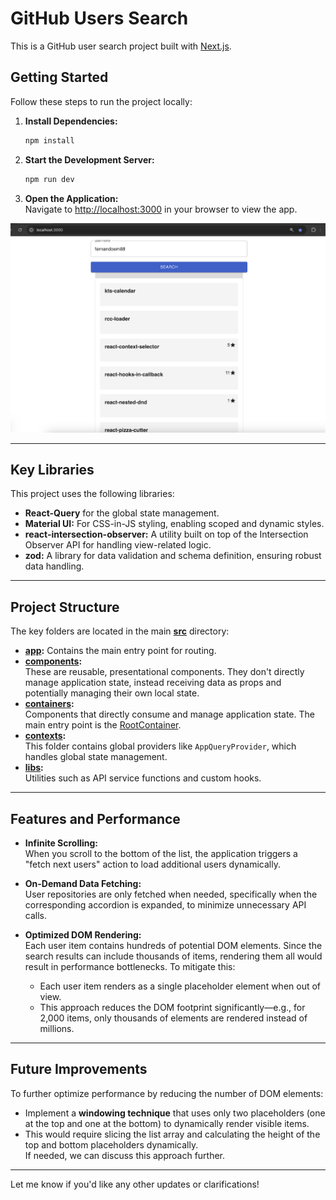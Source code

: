 # GitHub Users Search

This is a GitHub user search project built with [Next.js](https://nextjs.org).

## Getting Started

Follow these steps to run the project locally:

1. **Install Dependencies:**

   ```bash
   npm install
   ```

2. **Start the Development Server:**

   ```bash
   npm run dev
   ```

3. **Open the Application:**  
   Navigate to [http://localhost:3000](http://localhost:3000) in your browser to view the app.

![Preview](./screenshot.png)

---

## Key Libraries

This project uses the following libraries:

- **React-Query** for the global state management.
- **Material UI:** For CSS-in-JS styling, enabling scoped and dynamic styles.
- **react-intersection-observer:** A utility built on top of the Intersection Observer API for handling view-related logic.
- **zod:** A library for data validation and schema definition, ensuring robust data handling.

---

## Project Structure

The key folders are located in the main [**src**](./src) directory:

- **[app](./src/app/page.ts):** Contains the main entry point for routing.
- **[components](./src/components/):**  
  These are reusable, presentational components. They don't directly manage application state, instead receiving data as props and potentially managing their own local state.
- **[containers](./src/containers/):**  
  Components that directly consume and manage application state. The main entry point is the [RootContainer](./src/containers/RootContainer/index.tsx).
- **[contexts](./src/contexts/):**  
  This folder contains global providers like `AppQueryProvider`, which handles global state management.
- **[libs](./src/libs/):**  
  Utilities such as API service functions and custom hooks.

---

## Features and Performance

- **Infinite Scrolling:**  
  When you scroll to the bottom of the list, the application triggers a "fetch next users" action to load additional users dynamically.
- **On-Demand Data Fetching:**  
  User repositories are only fetched when needed, specifically when the corresponding accordion is expanded, to minimize unnecessary API calls.

- **Optimized DOM Rendering:**  
  Each user item contains hundreds of potential DOM elements. Since the search results can include thousands of items, rendering them all would result in performance bottlenecks. To mitigate this:
  - Each user item renders as a single placeholder element when out of view.
  - This approach reduces the DOM footprint significantly—e.g., for 2,000 items, only thousands of elements are rendered instead of millions.

---

## Future Improvements

To further optimize performance by reducing the number of DOM elements:

- Implement a **windowing technique** that uses only two placeholders (one at the top and one at the bottom) to dynamically render visible items.
- This would require slicing the list array and calculating the height of the top and bottom placeholders dynamically.  
  If needed, we can discuss this approach further.

---

Let me know if you'd like any other updates or clarifications!
